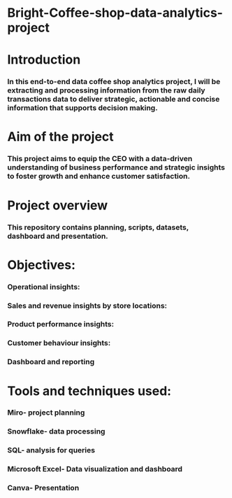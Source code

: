 # Bright-Coffee-shop-data-analytics-project

#  Introduction
###  In this end-to-end data coffee shop analytics project, I will be extracting and processing information from the raw daily transactions data to deliver strategic, actionable and concise information that       supports decision making.

 #  Aim of the project
 ###   This project aims to equip the CEO with a data-driven understanding of business performance and strategic insights to foster growth and enhance customer satisfaction. 

 #   Project overview
 ###   This repository contains planning, scripts, datasets, dashboard and presentation.

  #  Objectives:
  ###  Operational insights:
  ###  Sales and revenue insights by store locations: 
  ###  Product performance insights:
  ###  Customer behaviour insights:
  ###    Dashboard and reporting
    
  # Tools and techniques used:
  ###  Miro- project planning
  ###  Snowflake- data processing
  ###  SQL- analysis for queries
  ###  Microsoft Excel- Data visualization and dashboard
  ###  Canva- Presentation 
